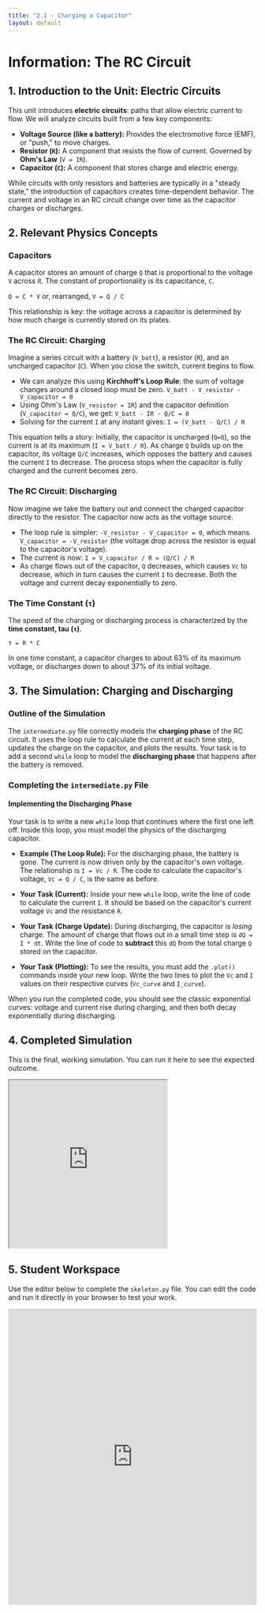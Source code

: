 ```yaml
---
title: "2.1 - Charging a Capacitor"
layout: default
---
```

# Information: The RC Circuit

## 1. Introduction to the Unit: Electric Circuits

This unit introduces **electric circuits**: paths that allow electric current to flow. We will analyze circuits built from a few key components:
-   **Voltage Source (like a battery):** Provides the electromotive force (EMF), or "push," to move charges.
-   **Resistor (`R`):** A component that resists the flow of current. Governed by **Ohm's Law** (`V = IR`).
-   **Capacitor (`C`):** A component that stores charge and electric energy.

While circuits with only resistors and batteries are typically in a "steady state," the introduction of capacitors creates time-dependent behavior. The current and voltage in an RC circuit change over time as the capacitor charges or discharges.

## 2. Relevant Physics Concepts

### Capacitors

A capacitor stores an amount of charge `Q` that is proportional to the voltage `V` across it. The constant of proportionality is its capacitance, `C`.

`Q = C * V`  or, rearranged,  `V = Q / C`

This relationship is key: the voltage across a capacitor is determined by how much charge is currently stored on its plates.

### The RC Circuit: Charging

Imagine a series circuit with a battery (`V_batt`), a resistor (`R`), and an uncharged capacitor (`C`). When you close the switch, current begins to flow.

-   We can analyze this using **Kirchhoff's Loop Rule**: the sum of voltage changes around a closed loop must be zero.
    `V_batt - V_resistor - V_capacitor = 0`
-   Using Ohm's Law (`V_resistor = IR`) and the capacitor definition (`V_capacitor = Q/C`), we get:
    `V_batt - IR - Q/C = 0`
-   Solving for the current `I` at any instant gives:
    `I = (V_batt - Q/C) / R`

This equation tells a story: Initially, the capacitor is uncharged (`Q=0`), so the current is at its maximum (`I = V_batt / R`). As charge `Q` builds up on the capacitor, its voltage `Q/C` increases, which opposes the battery and causes the current `I` to decrease. The process stops when the capacitor is fully charged and the current becomes zero.

### The RC Circuit: Discharging

Now imagine we take the battery out and connect the charged capacitor directly to the resistor. The capacitor now acts as the voltage source.

-   The loop rule is simpler: `-V_resistor - V_capacitor = 0`, which means `V_capacitor = -V_resistor` (the voltage drop across the resistor is equal to the capacitor's voltage).
-   The current is now: `I = V_capacitor / R = (Q/C) / R`
-   As charge flows out of the capacitor, `Q` decreases, which causes `Vc` to decrease, which in turn causes the current `I` to decrease. Both the voltage and current decay exponentially to zero.

### The Time Constant (`τ`)

The speed of the charging or discharging process is characterized by the **time constant, tau (`τ`)**.

`τ = R * C`

In one time constant, a capacitor charges to about 63% of its maximum voltage, or discharges down to about 37% of its initial voltage.

## 3. The Simulation: Charging and Discharging

### Outline of the Simulation

The `intermediate.py` file correctly models the **charging phase** of the RC circuit. It uses the loop rule to calculate the current at each time step, updates the charge on the capacitor, and plots the results. Your task is to add a second `while` loop to model the **discharging phase** that happens after the battery is removed.

### Completing the `intermediate.py` File

#### **Implementing the Discharging Phase**

Your task is to write a new `while` loop that continues where the first one left off. Inside this loop, you must model the physics of the discharging capacitor.

- **Example (The Loop Rule):** For the discharging phase, the battery is gone. The current is now driven only by the capacitor's own voltage. The relationship is `I = Vc / R`. The code to calculate the capacitor's voltage, `Vc = Q / C`, is the same as before.

- **Your Task (Current):** Inside your new `while` loop, write the line of code to calculate the current `I`. It should be based on the capacitor's current voltage `Vc` and the resistance `R`.

- **Your Task (Charge Update):** During discharging, the capacitor is *losing* charge. The amount of charge that flows out in a small time step is `dQ = I * dt`. Write the line of code to **subtract** this `dQ` from the total charge `Q` stored on the capacitor.

- **Your Task (Plotting):** To see the results, you must add the `.plot()` commands inside your new loop. Write the two lines to plot the `Vc` and `I` values on their respective curves (`Vc_curve` and `I_curve`).

When you run the completed code, you should see the classic exponential curves: voltage and current rise during charging, and then both decay exponentially during discharging.

## 4. Completed Simulation

This is the final, working simulation. You can run it here to see the expected outcome.

<iframe src="https://glowscript.org/#/user/cglenz/folder/APSimulations-CEM/program/2.1-complete.py" width="320" height="340"></iframe>

## 5. Student Workspace

Use the editor below to complete the `skeleton.py` file. You can edit the code and run it directly in your browser to test your work.

<iframe src="https://trinket.io/embed/glowscript/05c9ca4635e8" width="100%" height="600" frameborder="0" marginwidth="0" marginheight="0" allowfullscreen></iframe>